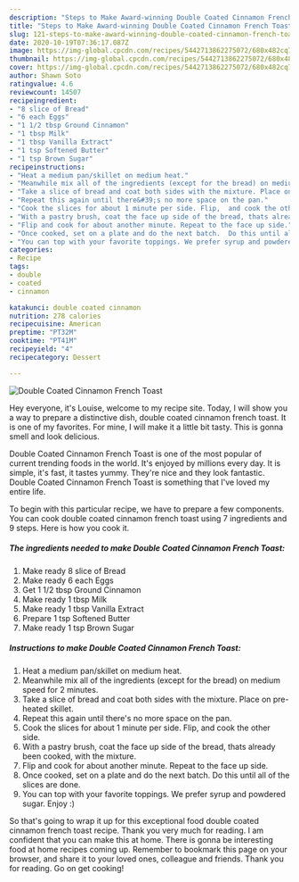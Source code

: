 ```yaml
---
description: "Steps to Make Award-winning Double Coated Cinnamon French Toast"
title: "Steps to Make Award-winning Double Coated Cinnamon French Toast"
slug: 121-steps-to-make-award-winning-double-coated-cinnamon-french-toast
date: 2020-10-19T07:36:17.087Z
image: https://img-global.cpcdn.com/recipes/5442713862275072/680x482cq70/double-coated-cinnamon-french-toast-recipe-main-photo.jpg
thumbnail: https://img-global.cpcdn.com/recipes/5442713862275072/680x482cq70/double-coated-cinnamon-french-toast-recipe-main-photo.jpg
cover: https://img-global.cpcdn.com/recipes/5442713862275072/680x482cq70/double-coated-cinnamon-french-toast-recipe-main-photo.jpg
author: Shawn Soto
ratingvalue: 4.6
reviewcount: 14507
recipeingredient:
- "8 slice of Bread"
- "6 each Eggs"
- "1 1/2 tbsp Ground Cinnamon"
- "1 tbsp Milk"
- "1 tbsp Vanilla Extract"
- "1 tsp Softened Butter"
- "1 tsp Brown Sugar"
recipeinstructions:
- "Heat a medium pan/skillet on medium heat."
- "Meanwhile mix all of the ingredients (except for the bread) on medium speed for 2 minutes."
- "Take a slice of bread and coat both sides with the mixture. Place on pre-heated skillet."
- "Repeat this again until there&#39;s no more space on the pan."
- "Cook the slices for about 1 minute per side. Flip,  and cook the other side."
- "With a pastry brush, coat the face up side of the bread, thats already been cooked, with the mixture."
- "Flip and cook for about another minute. Repeat to the face up side."
- "Once cooked, set on a plate and do the next batch.  Do this until all of the slices are done."
- "You can top with your favorite toppings. We prefer syrup and powdered sugar. Enjoy :)"
categories:
- Recipe
tags:
- double
- coated
- cinnamon

katakunci: double coated cinnamon 
nutrition: 278 calories
recipecuisine: American
preptime: "PT32M"
cooktime: "PT41M"
recipeyield: "4"
recipecategory: Dessert

---
```



![Double Coated Cinnamon French Toast](https://img-global.cpcdn.com/recipes/5442713862275072/680x482cq70/double-coated-cinnamon-french-toast-recipe-main-photo.jpg)

Hey everyone, it's Louise, welcome to my recipe site. Today, I will show you a way to prepare a distinctive dish, double coated cinnamon french toast. It is one of my favorites. For mine, I will make it a little bit tasty. This is gonna smell and look delicious.

Double Coated Cinnamon French Toast is one of the most popular of current trending foods in the world. It's enjoyed by millions every day. It is simple, it's fast, it tastes yummy. They're nice and they look fantastic. Double Coated Cinnamon French Toast is something that I've loved my entire life.




To begin with this particular recipe, we have to prepare a few components. You can cook double coated cinnamon french toast using 7 ingredients and 9 steps. Here is how you cook it.

<!--inarticleads1-->

##### The ingredients needed to make Double Coated Cinnamon French Toast:

1. Make ready 8 slice of Bread
1. Make ready 6 each Eggs
1. Get 1 1/2 tbsp Ground Cinnamon
1. Make ready 1 tbsp Milk
1. Make ready 1 tbsp Vanilla Extract
1. Prepare 1 tsp Softened Butter
1. Make ready 1 tsp Brown Sugar




<!--inarticleads2-->

##### Instructions to make Double Coated Cinnamon French Toast:

1. Heat a medium pan/skillet on medium heat.
1. Meanwhile mix all of the ingredients (except for the bread) on medium speed for 2 minutes.
1. Take a slice of bread and coat both sides with the mixture. Place on pre-heated skillet.
1. Repeat this again until there&#39;s no more space on the pan.
1. Cook the slices for about 1 minute per side. Flip,  and cook the other side.
1. With a pastry brush, coat the face up side of the bread, thats already been cooked, with the mixture.
1. Flip and cook for about another minute. Repeat to the face up side.
1. Once cooked, set on a plate and do the next batch.  Do this until all of the slices are done.
1. You can top with your favorite toppings. We prefer syrup and powdered sugar. Enjoy :)




So that's going to wrap it up for this exceptional food double coated cinnamon french toast recipe. Thank you very much for reading. I am confident that you can make this at home. There is gonna be interesting food at home recipes coming up. Remember to bookmark this page on your browser, and share it to your loved ones, colleague and friends. Thank you for reading. Go on get cooking!
